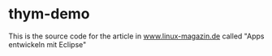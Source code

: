 # thym-demo

This is the source code for the article in www.linux-magazin.de called "Apps entwickeln mit Eclipse"

